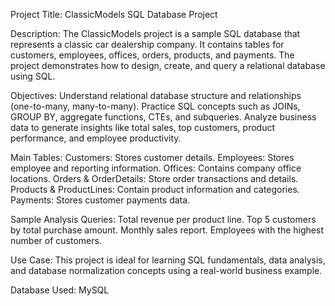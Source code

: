 Project Title: ClassicModels SQL Database Project

Description:
The ClassicModels project is a sample SQL database that represents a classic car dealership company. It contains tables for customers, employees, offices, orders, products, and payments. The project demonstrates how to design, create, and query a relational database using SQL.

Objectives:
Understand relational database structure and relationships (one-to-many, many-to-many).
Practice SQL concepts such as JOINs, GROUP BY, aggregate functions, CTEs, and subqueries.
Analyze business data to generate insights like total sales, top customers, product performance, and employee productivity.

Main Tables:
Customers: Stores customer details.
Employees: Stores employee and reporting information.
Offices: Contains company office locations.
Orders & OrderDetails: Store order transactions and details.
Products & ProductLines: Contain product information and categories.
Payments: Stores customer payments data.

Sample Analysis Queries:
Total revenue per product line.
Top 5 customers by total purchase amount.
Monthly sales report.
Employees with the highest number of customers.

Use Case:
This project is ideal for learning SQL fundamentals, data analysis, and database normalization concepts using a real-world business example.

Database Used: MySQL 
